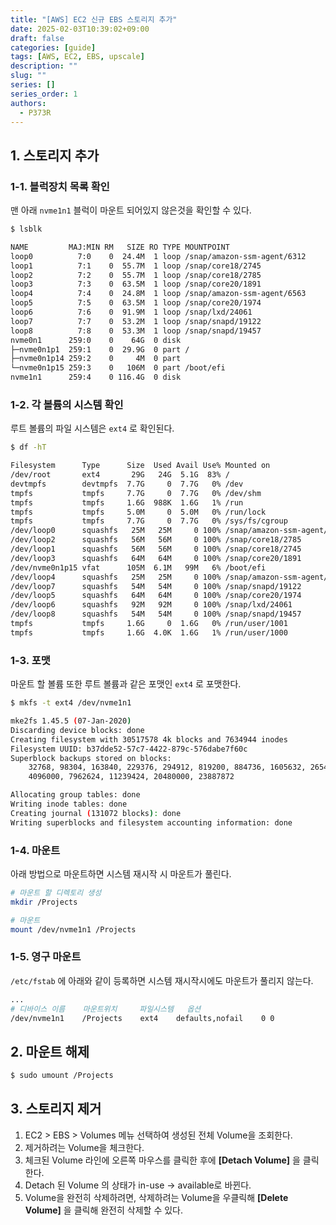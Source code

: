```yaml
---
title: "[AWS] EC2 신규 EBS 스토리지 추가"
date: 2025-02-03T10:39:02+09:00
draft: false
categories: [guide]
tags: [AWS, EC2, EBS, upscale]
description: ""
slug: ""
series: []
series_order: 1
authors:
  - P373R
---
```


## 1. 스토리지 추가
### 1-1. 블럭장치 목록 확인
맨 아래 `nvme1n1` 블럭이 마운트 되어있지 않은것을 확인할 수 있다.  

```bash
$ lsblk

NAME         MAJ:MIN RM   SIZE RO TYPE MOUNTPOINT
loop0          7:0    0  24.4M  1 loop /snap/amazon-ssm-agent/6312
loop1          7:1    0  55.7M  1 loop /snap/core18/2745
loop2          7:2    0  55.7M  1 loop /snap/core18/2785
loop3          7:3    0  63.5M  1 loop /snap/core20/1891
loop4          7:4    0  24.8M  1 loop /snap/amazon-ssm-agent/6563
loop5          7:5    0  63.5M  1 loop /snap/core20/1974
loop6          7:6    0  91.9M  1 loop /snap/lxd/24061
loop7          7:7    0  53.2M  1 loop /snap/snapd/19122
loop8          7:8    0  53.3M  1 loop /snap/snapd/19457
nvme0n1      259:0    0    64G  0 disk
├─nvme0n1p1  259:1    0  29.9G  0 part /
├─nvme0n1p14 259:2    0     4M  0 part
└─nvme0n1p15 259:3    0   106M  0 part /boot/efi
nvme1n1      259:4    0 116.4G  0 disk
```

### 1-2. 각 볼륨의 시스템 확인

루트 볼륨의 파일 시스템은 `ext4` 로 확인된다.

```bash
$ df -hT

Filesystem      Type      Size  Used Avail Use% Mounted on
/dev/root       ext4       29G   24G  5.1G  83% /
devtmpfs        devtmpfs  7.7G     0  7.7G   0% /dev
tmpfs           tmpfs     7.7G     0  7.7G   0% /dev/shm
tmpfs           tmpfs     1.6G  988K  1.6G   1% /run
tmpfs           tmpfs     5.0M     0  5.0M   0% /run/lock
tmpfs           tmpfs     7.7G     0  7.7G   0% /sys/fs/cgroup
/dev/loop0      squashfs   25M   25M     0 100% /snap/amazon-ssm-agent/6312
/dev/loop2      squashfs   56M   56M     0 100% /snap/core18/2785
/dev/loop1      squashfs   56M   56M     0 100% /snap/core18/2745
/dev/loop3      squashfs   64M   64M     0 100% /snap/core20/1891
/dev/nvme0n1p15 vfat      105M  6.1M   99M   6% /boot/efi
/dev/loop4      squashfs   25M   25M     0 100% /snap/amazon-ssm-agent/6563
/dev/loop7      squashfs   54M   54M     0 100% /snap/snapd/19122
/dev/loop5      squashfs   64M   64M     0 100% /snap/core20/1974
/dev/loop6      squashfs   92M   92M     0 100% /snap/lxd/24061
/dev/loop8      squashfs   54M   54M     0 100% /snap/snapd/19457
tmpfs           tmpfs     1.6G     0  1.6G   0% /run/user/1001
tmpfs           tmpfs     1.6G  4.0K  1.6G   1% /run/user/1000
```

### 1-3. 포맷

마운트 할 볼륨 또한 루트 볼륨과 같은 포맷인 `ext4` 로 포맷한다.

```bash
$ mkfs -t ext4 /dev/nvme1n1

mke2fs 1.45.5 (07-Jan-2020)
Discarding device blocks: done
Creating filesystem with 30517578 4k blocks and 7634944 inodes
Filesystem UUID: b37dde52-57c7-4422-879c-576dabe7f60c
Superblock backups stored on blocks:
	32768, 98304, 163840, 229376, 294912, 819200, 884736, 1605632, 2654208,
	4096000, 7962624, 11239424, 20480000, 23887872

Allocating group tables: done
Writing inode tables: done
Creating journal (131072 blocks): done
Writing superblocks and filesystem accounting information: done
```

### 1-4. 마운트

아래 방법으로 마운트하면 시스템 재시작 시 마운트가 풀린다.

```bash
# 마운트 할 디렉토리 생성
mkdir /Projects

# 마운트
mount /dev/nvme1n1 /Projects
```

### 1-5. 영구 마운트

`/etc/fstab` 에 아래와 같이 등록하면 시스템 재시작시에도 마운트가 풀리지 않는다.

```bash
...
# 디바이스 이름    마운트위치     파일시스템   옵션
/dev/nvme1n1    /Projects    ext4    defaults,nofail    0 0
```

## 2. 마운트 해제

```bash
$ sudo umount /Projects
```

## 3. 스토리지 제거
1. EC2 > EBS > Volumes 메뉴 선택하여 생성된 전체 Volume을 조회한다.  
2. 제거하려는 Volume을 체크한다.
3. 체크된 Volume 라인에 오른쪽 마우스를 클릭한 후에 **[Detach Volume]** 을 클릭한다.
4. Detach 된 Volume 의 상태가 in-use -> available로 바뀐다.  
5. Volume을 완전히 삭제하려면, 삭제하려는 Volume을 우클릭해 **[Delete Volume]** 을 클릭해 완전히 삭제할 수 있다.